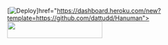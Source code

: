 [![Deploy](https://telegra.ph/file/7616c69e43945cede9dff.jpg)]href="https://dashboard.heroku.com/new?template=https://github.com/dattudd/Hanuman"> <img src="https://img.shields.io/badge/Deploy%20On%20Heroku-black?style=for-the-badge&logo=heroku" width="220" height="38.45"/></a>
